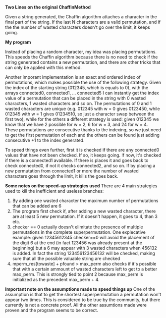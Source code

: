 **Two Lines on the original ChaffinMethod**

Given a string generated, the Chaffin algorithm attaches a character in the final part of the string. If the last N characters are a valid permutation, and if the the number of wasted characters doesn't go over the limit, it keeps going.


**My program**

Instead of placing a random character, my idea was placing permutations. This speeds the Chaffin algorithm because there is no need to check if the string generated contains a new permutation, and there are other tricks that can only be applied with this method.

Another imporant implementation is an exact and ordered index of permutations, which makes possible the use of the following strategy.
Given the index of the starting string (012345, which is equals to 0), with the arrays connected0, connected1, ... connected5 I can instantly get the index value of a permutation that can be placed in the string with 0 wasted characters, 1  wasted characters and so on. 
The permutations of 0 and 1 wasted characters are unique (e.g. 012345 with w = 0 gives 0123450, while 012345 with w = 1 gives 01234510, so just  a character swap between the first two), while for the others a different strategy is used: given 012345 we know that we have 2 possible for w = 2, 6 for w = 3, and 24 for w = 4. These permutations are consecutive thanks to the indexing, so we just need to get the first permutation of each and the others can be found just adding consecutive +1 to the index generated.

To speed things even further, first it is checked if there are any connected0 values that have not been checked. If so, it keeps going. If now, it's checked if there is a connected1 available. If there is places it and goes back to check connected0, if not it checks connected2, and so on. If by placing a new permutation from connected1 or more the number of wasted characters goes through the limit, it kills the goes back.

**Some notes on the speed-up strategies used**
There are 4 main strategies used to kill the inefficient and useless branches:

1. By adding one wasted character the maximum number of permutations that can be added are 6
2. The program first check if, after adding a new wasted character, there are at least 5 new permutation. If it doesn't happen, it goes to 4, than 3 etc.
3. checker == 0 actually doesn't elimitate the presence of multiple permutations in the complete superpermutation. One explecative example: given 12345612345 checker==0 will avoid the placement of the digit 6 at the end (in fact 123456 was already present at the beginning) but a 6 may appear with 3 wasted characters when 456132 is added. In fact the string 123456123456132 will be checked, making sure that all the possible valuable string are checked
4. mperm_res[towaste] + pfound > max_perm also checks if it's possible that with a certain ammount of wasted characters left to get to a better max_perm. This is strongly tied to point 2 because max_perm is initialized as the precedent max_perm + 4. 

**Important note on the assumptions made to speed things up**
One of the assumption is that to get the shortest superpermutation a permutation won't appear two times. This is considered to be true by the community, but there currently is not a concrete proof.
All the other assumtions made were proven and the program seems to be correct. 
